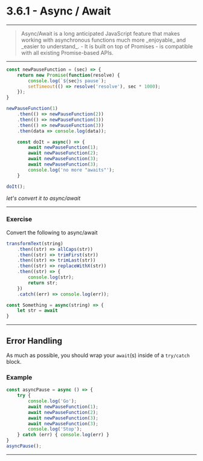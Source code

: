 # 3.6.1 - Async / Await

---

<blockquote>
    Async/Await is a long anticipated JavaScript feature that makes working with asynchronous functions much more _enjoyable_ and _easier to understand_.
    - It is built on top of Promises
    - is compatible with all existing Promise-based APIs.
</blockquote>

---

```js
const newPauseFunction = (sec) => {
    return new Promise(function(resolve) {
        console.log(`${sec}s pause`);
        setTimeout(() => resolve('resolve'), sec * 1000);
    });
}

newPauseFunction(1)
    .then(() => newPauseFunction(2))
    .then(() => newPauseFunction(3))
    .then(() => newPauseFunction(3))
    .then(data => console.log(data));

    const doIt = async() => {
        await newPauseFunction(1);
        await newPauseFunction(2);
        await newPauseFunction(3);
        await newPauseFunction(3);
        console.log('no more "awaits"');
    }

doIt(); 
```

_let's convert it to async/await_

---

### Exercise

Convert the following to async/await

```js
transformText(string)
    .then((str) => allCaps(str))
    .then((str) => trimFirst(str))
    .then((str) => trimLast(str))
    .then((str) => replaceWithX(str))
    .then((str) => {
        console.log(str);
        return str;
    })
    .catch((err) => console.log(err));

const Something = async(string) => {
    let str = await
} 
```

---

## Error Handling

As much as possible, you should wrap your `await`(s) inside of a `try/catch` block.

### Example

```js
const asyncPause = async () => {
    try {
        console.log('Go');
        await newPauseFunction(1);
        await newPauseFunction(2);
        await newPauseFunction(3);
        await newPauseFunction(3);
        console.log('Stop');
    } catch (err) { console.log(err) }
}
asyncPause();
```

---